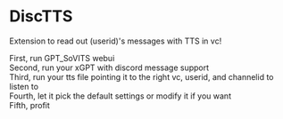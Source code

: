 # DiscTTS
 Extension to read out (userid)'s messages with TTS in vc!  
 
 First, run GPT_SoVITS webui  
 Second, run your xGPT with discord message support  
 Third, run your tts file pointing it to the right vc, userid, and channelid to listen to  
 Fourth, let it pick the default settings or modify it if you want  
 Fifth, profit
